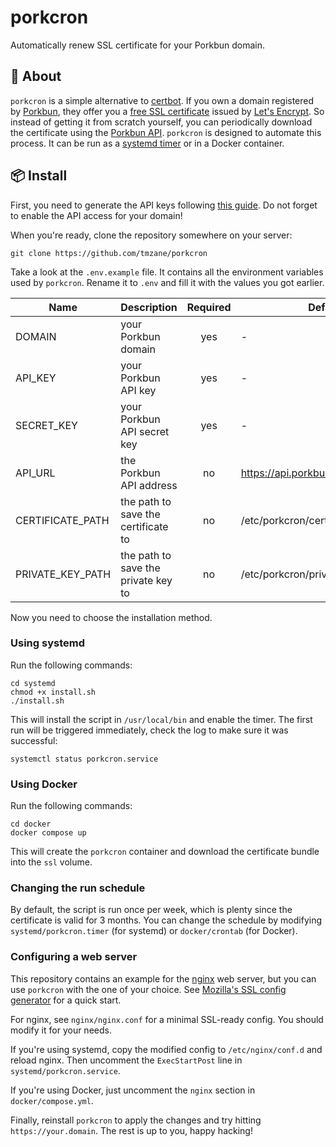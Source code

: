 # porkcron

Automatically renew SSL certificate for your Porkbun domain.

## 📌 About

`porkcron` is a simple alternative to [certbot][1].
If you own a domain registered by [Porkbun][2],
they offer you a [free SSL certificate][3] issued by [Let's Encrypt][4].
So instead of getting it from scratch yourself,
you can periodically download the certificate using the [Porkbun API][5].
`porkcron` is designed to automate this process.
It can be run as a [systemd timer][6] or in a Docker container.

## 📦 Install

First, you need to generate the API keys following [this guide][7].
Do not forget to enable the API access for your domain!

When you're ready, clone the repository somewhere on your server:

```shell
git clone https://github.com/tmzane/porkcron
```

Take a look at the `.env.example` file.
It contains all the environment variables used by `porkcron`.
Rename it to `.env` and fill it with the values you got earlier.

| Name             | Description                         | Required | Default                             |
|------------------|-------------------------------------|:--------:|-------------------------------------|
| DOMAIN           | your Porkbun domain                 | yes      | -                                   |
| API_KEY          | your Porkbun API key                | yes      | -                                   |
| SECRET_KEY       | your Porkbun API secret key         | yes      | -                                   |
| API_URL          | the Porkbun API address             | no       | https://api.porkbun.com/api/json/v3 |
| CERTIFICATE_PATH | the path to save the certificate to | no       | /etc/porkcron/certificate.pem       |
| PRIVATE_KEY_PATH | the path to save the private key to | no       | /etc/porkcron/private_key.pem       |

Now you need to choose the installation method.

### Using systemd

Run the following commands:

```shell
cd systemd
chmod +x install.sh
./install.sh
```

This will install the script in `/usr/local/bin` and enable the timer.
The first run will be triggered immediately, check the log to make sure it was successful:

```shell
systemctl status porkcron.service
```

### Using Docker

Run the following commands:

```shell
cd docker
docker compose up
```

This will create the `porkcron` container and download the certificate bundle into the `ssl` volume.

### Changing the run schedule

By default, the script is run once per week,
which is plenty since the certificate is valid for 3 months.
You can change the schedule by modifying `systemd/porkcron.timer` (for systemd) or `docker/crontab` (for Docker).

### Configuring a web server

This repository contains an example for the [nginx][8] web server,
but you can use `porkcron` with the one of your choice.
See [Mozilla's SSL config generator][9] for a quick start.

For nginx, see `nginx/nginx.conf` for a minimal SSL-ready config.
You should modify it for your needs.

If you're using systemd, copy the modified config to `/etc/nginx/conf.d` and reload nginx.
Then uncomment the `ExecStartPost` line in `systemd/porkcron.service`.

If you're using Docker, just uncomment the `nginx` section in `docker/compose.yml`.

Finally, reinstall `porkcron` to apply the changes and try hitting `https://your.domain`.
The rest is up to you, happy hacking!

[1]: https://certbot.eff.org
[2]: https://porkbun.com
[3]: https://kb.porkbun.com/article/71-how-your-free-ssl-certificate-works
[4]: https://letsencrypt.org
[5]: https://porkbun.com/api/json/v3/documentation
[6]: https://wiki.archlinux.org/title/systemd/Timers
[7]: https://kb.porkbun.com/article/190-getting-started-with-the-porkbun-dns-api
[8]: https://nginx.org
[9]: https://ssl-config.mozilla.org
